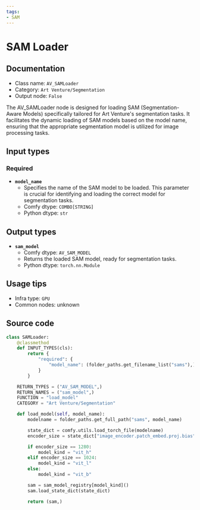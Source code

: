 ```yaml
---
tags:
- SAM
---
```


# SAM Loader
## Documentation
- Class name: `AV_SAMLoader`
- Category: `Art Venture/Segmentation`
- Output node: `False`

The AV_SAMLoader node is designed for loading SAM (Segmentation-Aware Models) specifically tailored for Art Venture's segmentation tasks. It facilitates the dynamic loading of SAM models based on the model name, ensuring that the appropriate segmentation model is utilized for image processing tasks.
## Input types
### Required
- **`model_name`**
    - Specifies the name of the SAM model to be loaded. This parameter is crucial for identifying and loading the correct model for segmentation tasks.
    - Comfy dtype: `COMBO[STRING]`
    - Python dtype: `str`
## Output types
- **`sam_model`**
    - Comfy dtype: `AV_SAM_MODEL`
    - Returns the loaded SAM model, ready for segmentation tasks.
    - Python dtype: `torch.nn.Module`
## Usage tips
- Infra type: `GPU`
- Common nodes: unknown


## Source code
```python
class SAMLoader:
    @classmethod
    def INPUT_TYPES(cls):
        return {
            "required": {
                "model_name": (folder_paths.get_filename_list("sams"),),
            }
        }

    RETURN_TYPES = ("AV_SAM_MODEL",)
    RETURN_NAMES = ("sam_model",)
    FUNCTION = "load_model"
    CATEGORY = "Art Venture/Segmentation"

    def load_model(self, model_name):
        modelname = folder_paths.get_full_path("sams", model_name)

        state_dict = comfy.utils.load_torch_file(modelname)
        encoder_size = state_dict["image_encoder.patch_embed.proj.bias"].shape[0]

        if encoder_size == 1280:
            model_kind = "vit_h"
        elif encoder_size == 1024:
            model_kind = "vit_l"
        else:
            model_kind = "vit_b"

        sam = sam_model_registry[model_kind]()
        sam.load_state_dict(state_dict)

        return (sam,)

```
